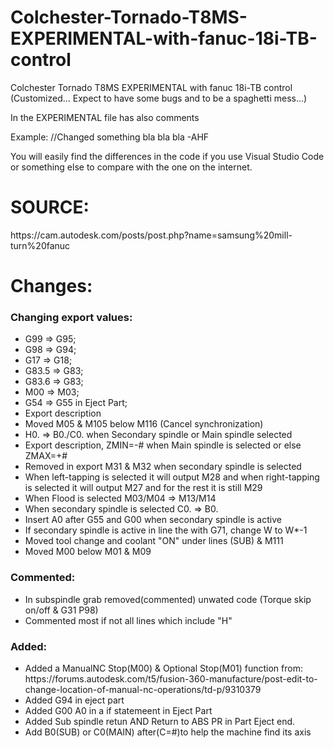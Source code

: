 # Colchester-Tornado-T8MS-EXPERIMENTAL-with-fanuc-18i-TB-control

<p>Colchester Tornado T8MS EXPERIMENTAL with fanuc 18i-TB control (Customized... Expect to have some bugs and to be a spaghetti mess...)<p>
<p>In the EXPERIMENTAL file has also comments<p>
<p>Example: //Changed something bla bla bla -AHF<p>
<p>You will easily find the differences in the code if you use Visual Studio Code or something else to compare with the one on the internet.<p>
    
# SOURCE:
<p>https://cam.autodesk.com/posts/post.php?name=samsung%20mill-turn%20fanuc</p>

# Changes:

<h3>Changing export values:</h3>
<ul>
  <li>G99 => G95;</li>
  <li>G98 => G94;</li>
  <li>G17 => G18;</li>
  <li>G83.5 => G83;</li>
  <li>G83.6 => G83;</li>
  <li>M00 => M03;</li>
  <li>G54 => G55 in Eject Part;</li>
  <li>Export description</li>
  <li>Moved M05 & M105 below M116 (Cancel synchronization)</li>
  <li>H0. => B0./C0. when Secondary spindle or Main spindle selected</li>
  <li>Export description, ZMIN=-# when Main spindle is selected or else ZMAX=+#</li>
  <li>Removed in export M31 & M32 when secondary spindle is selected</li>
  <li>When left-tapping is selected it will output M28 and when right-tapping is selected it will output M27 and for the rest it is still M29</li>
  <li>When Flood is selected M03/M04 => M13/M14</li>
  <li>When secondary spindle is selected C0. => B0.</li>
  <li>Insert A0 after G55 and G00 when secondary spindle is active</li>
  <li>If secondary spindle is active in line the with G71, change W to W*-1</li>
  <li>Moved tool change and coolant "ON" under lines (SUB) & M111</li>
  <li>Moved M00 below M01 & M09</li>
</ul>

<h3>Commented:</h3>
<ul>
    <li>In subspindle grab removed(commented) unwated code (Torque skip on/off & G31 P98)</li>
    <li>Commented most if not all lines which include "H"</li>
</ul>

<h3>Added:</h3>
<ul>
    <li>Added a ManualNC Stop(M00) & Optional Stop(M01) function from: https://forums.autodesk.com/t5/fusion-360-manufacture/post-edit-to-change-location-of-manual-nc-operations/td-p/9310379</li>
    <li>Added G94 in eject part</li>
    <li>Added G00 A0 in a if statemeent in Eject Part</li>
    <li>Added Sub spindle retun AND Return to ABS PR in Part Eject end.</li>
    <li>Add B0(SUB) or C0(MAIN) after(C=#)to help the machine find its axis</li>
</ul>
